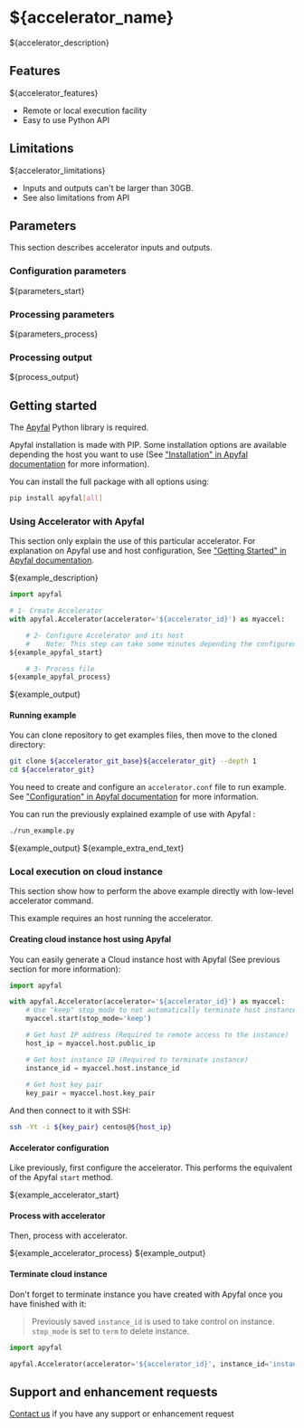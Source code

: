 # ${accelerator_name}

${accelerator_description}

## Features

${accelerator_features}
- Remote or local execution facility
- Easy to use Python API

## Limitations

${accelerator_limitations}
- Inputs and outputs can't be larger than 30GB.
- See also limitations from API

## Parameters

This section describes accelerator inputs and outputs.

### Configuration parameters
${parameters_start}

### Processing parameters
${parameters_process}

### Processing output
${process_output}

## Getting started

The [Apyfal](https://apyfal.readthedocs.io) Python library is required.

Apyfal installation is made with PIP. Some installation options are available depending the host you want to use (See 
["Installation" in Apyfal documentation](https://apyfal.readthedocs.io/en/latest/installation.html)
for more information).

You can install the full package with all options using:

```bash
pip install apyfal[all]
```

### Using Accelerator with Apyfal

This section only explain the use of this particular accelerator. For explanation on Apyfal use and host configuration,
See ["Getting Started" in Apyfal documentation](https://apyfal.readthedocs.io/en/latest/getting_started.html).

${example_description}

```python
import apyfal

# 1- Create Accelerator
with apyfal.Accelerator(accelerator='${accelerator_id}') as myaccel:

    # 2- Configure Accelerator and its host
    #    Note: This step can take some minutes depending the configured host
${example_apyfal_start}

    # 3- Process file
${example_apyfal_process}
```
${example_output}

#### Running example

You can clone repository to get examples files, then move to the cloned directory:

```bash
git clone ${accelerator_git_base}${accelerator_git} --depth 1
cd ${accelerator_git}
```

You need to create and configure an `accelerator.conf` file to run example.
See ["Configuration" in Apyfal documentation](https://apyfal.readthedocs.io/en/latest/configuration.html)
for more information.

You can run the previously explained example of use with Apyfal :
```bash
./run_example.py
```
${example_output}
${example_extra_end_text}

### Local execution on cloud instance

This section show how to perform the above example directly with low-level accelerator command.

This example requires an host running the accelerator.

#### Creating cloud instance host using Apyfal

You can easily generate a Cloud instance host with Apyfal (See previous section for more information):

```python
import apyfal

with apyfal.Accelerator(accelerator='${accelerator_id}') as myaccel:
    # Use "keep" stop_mode to not automatically terminate host instance
    myaccel.start(stop_mode='keep')

    # Get host IP address (Required to remote access to the instance)
    host_ip = myaccel.host.public_ip

    # Get host instance ID (Required to terminate instance)
    instance_id = myaccel.host.instance_id
    
    # Get host key pair
    key_pair = myaccel.host.key_pair
```

And then connect to it with SSH:

```bash
ssh -Yt -i ${key_pair} centos@${host_ip}
```

#### Accelerator configuration

Like previously, first configure the accelerator. This performs the equivalent of  the Apyfal `start` method.

${example_accelerator_start}

#### Process with accelerator

Then, process with accelerator.

${example_accelerator_process}
${example_output}

#### Terminate cloud instance
Don't forget to terminate instance you have created with Apyfal once you have finished with it:

> Previously saved `instance_id` is used to take control on instance.
> `stop_mode` is set to `term` to delete instance.

```python
import apyfal

apyfal.Accelerator(accelerator='${accelerator_id}', instance_id='instance_id').stop(stop_mode='term')
```

## Support and enhancement requests

[Contact us](https://accelstore.accelize.com/contact-us/) if you have any support or enhancement request
